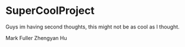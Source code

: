 # SuperCoolProject

Guys im having second thoughts, this might not be as cool as I thought.

Mark Fuller
Zhengyan Hu
